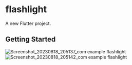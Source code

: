 # flashlight

A new Flutter project.

## Getting Started

![Screenshot_20230818_205137_com example flashlight](https://github.com/ibrahim6-1/flashlight/assets/118055744/adff91b8-5a1e-4fe1-b1f5-b08f76fafdc1)
![Screenshot_20230818_205142_com example flashlight](https://github.com/ibrahim6-1/flashlight/assets/118055744/a37dad0b-d563-4935-aa9d-9149c4a76c52)

